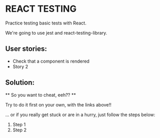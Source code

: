# REACT TESTING

Practice testing basic tests with React.

We're going to use jest and react-testing-library.

## User stories:

- Check that a component is rendered
- Story 2

## Solution:

** So you want to cheat, eeh?? **

Try to do it first on your own, with the links above!!

... or if you really get stuck or are in a hurry, just follow the steps below:

1. Step 1
1. Step 2